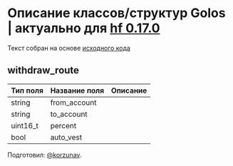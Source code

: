 # Описание классов/структур Golos | актуально для [hf 0.17.0](https://github.com/GolosChain/golos/releases/tag/v0.17.0)
Текст собран на основе [исходного кода](https://github.com/GolosChain/golos/tree/master/plugins/database_api/include/golos/plugins/database_api/plugin.hpp)

## withdraw_route


|Тип поля|Название поля|Описание|
|--------|-------------|--------|
|string|from_account||
|string|to_account||
|uint16_t|percent||
|bool|auto_vest||

Подготовил: [@korzunav](https://golos.io/@korzunav).


